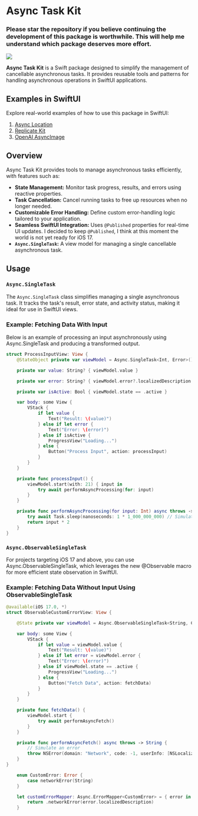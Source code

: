 # Async Task Kit

### Please star the repository if you believe continuing the development of this package is worthwhile. This will help me understand which package deserves more effort.

[![](https://img.shields.io/endpoint?url=https%3A%2F%2Fswiftpackageindex.com%2Fapi%2Fpackages%2Fswiftuiux%2Fasync-task%2Fbadge%3Ftype%3Dplatforms)](https://swiftpackageindex.com/swiftuiux/async-task)

**Async Task Kit** is a Swift package designed to simplify the management of cancellable asynchronous tasks. It provides reusable tools and patterns for handling asynchronous operations in SwiftUI applications.

## Examples in SwiftUI

Explore real-world examples of how to use this package in SwiftUI:

1. [Async Location](https://github.com/swiftuiux/corelocation-manager-tracker-swift-apple-maps-example)
2. [Replicate Kit](https://github.com/swiftuiux/replicate-kit-example)
3. [OpenAI AsyncImage](https://github.com/swiftuiux/openai-async-image-swiftui)

## Overview

Async Task Kit provides tools to manage asynchronous tasks efficiently, with features such as:
- **State Management:** Monitor task progress, results, and errors using reactive properties.
- **Task Cancellation:** Cancel running tasks to free up resources when no longer needed.
- **Customizable Error Handling:** Define custom error-handling logic tailored to your application.
- **Seamless SwiftUI Integration:** Uses `@Published` properties for real-time UI updates. I decided to keep `@Published`, I think at this moment the world is not yet ready for iOS 17. 
- **`Async.SingleTask`:** A view model for managing a single cancellable asynchronous task.

## Usage

### `Async.SingleTask`

The `Async.SingleTask` class simplifies managing a single asynchronous task. It tracks the task's result, error state, and activity status, making it ideal for use in SwiftUI views.

### Example: Fetching Data With Input
Below is an example of processing an input asynchronously using Async.SingleTask and producing a transformed output.

```swift
struct ProcessInputView: View {
    @StateObject private var viewModel = Async.SingleTask<Int, Error>()

    private var value: String? { viewModel.value }

    private var error: String? { viewModel.error?.localizedDescription }

    private var isActive: Bool { viewModel.state == .active }

    var body: some View {
        VStack {
            if let value {
                Text("Result: \(value)")
            } else if let error {
                Text("Error: \(error)")
            } else if isActive {
                ProgressView("Loading...")
            } else {
                Button("Process Input", action: processInput)
            }
        }
    }

    private func processInput() {
        viewModel.start(with: 21) { input in
            try await performAsyncProcessing(for: input)
        }
    }

    private func performAsyncProcessing(for input: Int) async throws -> Int {
        try await Task.sleep(nanoseconds: 1 * 1_000_000_000) // Simulate a 1-second delay
        return input * 2
    }
}
```

### `Async.ObservableSingleTask`
For projects targeting iOS 17 and above, you can use Async.ObservableSingleTask, which leverages the new @Observable macro for more efficient state observation in SwiftUI.

### Example: Fetching Data Without Input Using ObservableSingleTask

```swift
@available(iOS 17.0, *)
struct ObservableCustomErrorView: View {

    @State private var viewModel = Async.ObservableSingleTask<String, CustomError>(errorMapper: customErrorMapper)

    var body: some View {
        VStack {
            if let value = viewModel.value {
                Text("Result: \(value)")
            } else if let error = viewModel.error {
                Text("Error: \(error)")
            } else if viewModel.state == .active {
                ProgressView("Loading...")
            } else {
                Button("Fetch Data", action: fetchData)
            }
        }
    }

    private func fetchData() {
        viewModel.start {
            try await performAsyncFetch()
        }
    }

    private func performAsyncFetch() async throws -> String {
        // Simulate an error
        throw NSError(domain: "Network", code: -1, userInfo: [NSLocalizedDescriptionKey: "Unable to reach server"])
    } 
}

    enum CustomError: Error {
        case networkError(String)
    }

    let customErrorMapper: Async.ErrorMapper<CustomError> = { error in
        return .networkError(error.localizedDescription)
    }
```
